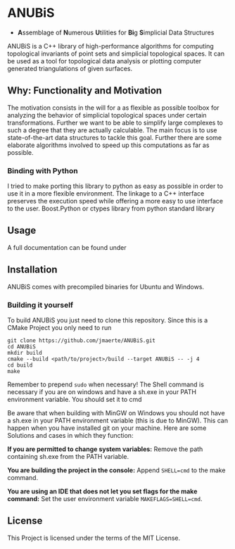 # ANUBiS

* **A**ssemblage of **N**umerous **U**tilities for **Bi**g **S**implicial Data Structures

ANUBiS is a C++ library of high-performance algorithms for computing topological invariants of point sets and simplicial topological spaces. It can be used as a tool for topological data analysis or plotting computer generated triangulations of given surfaces.

## Why: Functionality and Motivation

The motivation consists in the will for a as flexible as possible toolbox for analyzing the behavior of simplicial topological spaces under certain transformations. Further we want to be able to simplify large complexes to such a degree that they are actually calculable. The main focus is to use state-of-the-art data structures to tackle this goal. Further there are some elaborate algorithms involved to speed up this computations as far as possible.

### Binding with Python

I tried to make porting this library to python as easy as possible in order to use it in a more flexible environment. The linkage to a C++ interface preserves the execution speed while offering a more easy to use interface to the user. Boost.Python or ctypes library from python standard library

## Usage

A full documentation can be found under

## Installation

ANUBiS comes with precompiled binaries for Ubuntu and Windows.

### Building it yourself

To build ANUBiS you just need to clone this repository. Since this is a CMake Project you only need to run

```
git clone https://github.com/jmaerte/ANUBiS.git
cd ANUBiS
mkdir build
cmake --build <path/to/project>/build --target ANUBiS -- -j 4
cd build
make
```

Remember to prepend `sudo` when necessary! The Shell command is necessary if you are on windows and have a sh.exe in your PATH environment variable. You should set it to cmd

Be aware that when building with MinGW on Windows you should not have a sh.exe in your PATH environment variable (this is due to MinGW). This can happen when you have installed git on your machine. Here are some Solutions and cases in which they function:

**If you are permitted to change system variables:**
Remove the path containing sh.exe from the PATH variable.

**You are building the project in the console:**
Append `SHELL=cmd` to the make command.

**You are using an IDE that does not let you set flags for the make command:**
Set the user environment variable `MAKEFLAGS=SHELL=cmd`.

## License

This Project is licensed under the terms of the MIT License.

